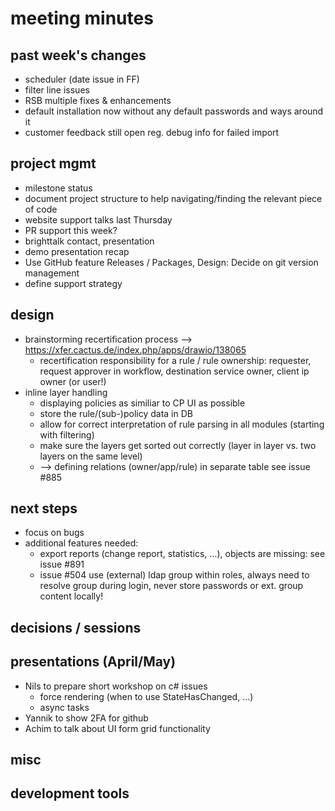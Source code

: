 # meeting minutes

## past week's changes
- scheduler (date issue in FF)
- filter line issues
- RSB multiple fixes & enhancements
- default installation now without any default passwords and ways around it
- customer feedback still open reg. debug info for failed import

## project mgmt
- milestone status
- document project structure to help navigating/finding the relevant piece of code 
- website support talks last Thursday
- PR support this week?
- brighttalk contact, presentation
- demo presentation recap
- Use GitHub feature Releases / Packages, Design: Decide on git version management
- define support strategy

## design
- brainstorming recertification process --> <https://xfer.cactus.de/index.php/apps/drawio/138065>
  - recertification responsibility for a rule / rule ownership: requester, request approver in workflow, destination service owner, client ip owner (or user!) 
- inline layer handling
  - displaying policies as similiar to CP UI as possible
  - store the rule/(sub-)policy data in DB
  - allow for correct interpretation of rule parsing in all modules (starting with filtering)
  - make sure the layers get sorted out correctly (layer in layer vs. two layers on the same level)
  - --> defining relations (owner/app/rule) in separate table see issue #885

## next steps
- focus on bugs
- additional features needed:
  - export reports (change report, statistics, ...), objects are missing: see issue #891
  - issue #504 use (external) ldap group within roles, always need to resolve group during login, never store passwords or ext. group content locally!

## decisions / sessions

## presentations (April/May)
- Nils to prepare short workshop on c# issues
  - force rendering (when to use StateHasChanged, ...)
  - async tasks
- Yannik to show 2FA for github
- Achim to talk about UI form grid functionality
  
## misc
## development tools
